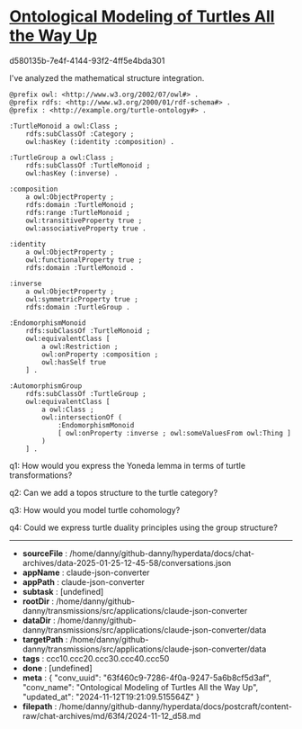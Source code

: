 # [Ontological Modeling of Turtles All the Way Up](https://claude.ai/chat/63f460c9-7286-4f0a-9247-5a6b8cf5d3af)

d580135b-7e4f-4144-93f2-4ff5e4bda301

 I've analyzed the mathematical structure integration.

```turtle
@prefix owl: <http://www.w3.org/2002/07/owl#> .
@prefix rdfs: <http://www.w3.org/2000/01/rdf-schema#> .
@prefix : <http://example.org/turtle-ontology#> .

:TurtleMonoid a owl:Class ;
    rdfs:subClassOf :Category ;
    owl:hasKey (:identity :composition) .

:TurtleGroup a owl:Class ;
    rdfs:subClassOf :TurtleMonoid ;
    owl:hasKey (:inverse) .

:composition 
    a owl:ObjectProperty ;
    rdfs:domain :TurtleMonoid ;
    rdfs:range :TurtleMonoid ;
    owl:transitiveProperty true ;
    owl:associativeProperty true .

:identity 
    a owl:ObjectProperty ;
    owl:functionalProperty true ;
    rdfs:domain :TurtleMonoid .

:inverse 
    a owl:ObjectProperty ;
    owl:symmetricProperty true ;
    rdfs:domain :TurtleGroup .

:EndomorphismMonoid 
    rdfs:subClassOf :TurtleMonoid ;
    owl:equivalentClass [
        a owl:Restriction ;
        owl:onProperty :composition ;
        owl:hasSelf true
    ] .

:AutomorphismGroup 
    rdfs:subClassOf :TurtleGroup ;
    owl:equivalentClass [
        a owl:Class ;
        owl:intersectionOf (
            :EndomorphismMonoid
            [ owl:onProperty :inverse ; owl:someValuesFrom owl:Thing ]
        )
    ] .
```

q1: How would you express the Yoneda lemma in terms of turtle transformations?

q2: Can we add a topos structure to the turtle category?

q3: How would you model turtle cohomology?

q4: Could we express turtle duality principles using the group structure?

---

* **sourceFile** : /home/danny/github-danny/hyperdata/docs/chat-archives/data-2025-01-25-12-45-58/conversations.json
* **appName** : claude-json-converter
* **appPath** : claude-json-converter
* **subtask** : [undefined]
* **rootDir** : /home/danny/github-danny/transmissions/src/applications/claude-json-converter
* **dataDir** : /home/danny/github-danny/transmissions/src/applications/claude-json-converter/data
* **targetPath** : /home/danny/github-danny/transmissions/src/applications/claude-json-converter/data
* **tags** : ccc10.ccc20.ccc30.ccc40.ccc50
* **done** : [undefined]
* **meta** : {
  "conv_uuid": "63f460c9-7286-4f0a-9247-5a6b8cf5d3af",
  "conv_name": "Ontological Modeling of Turtles All the Way Up",
  "updated_at": "2024-11-12T19:21:09.515564Z"
}
* **filepath** : /home/danny/github-danny/hyperdata/docs/postcraft/content-raw/chat-archives/md/63f4/2024-11-12_d58.md